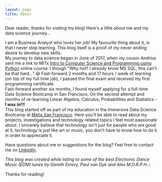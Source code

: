 ```yaml
---
layout: page
title: About
---
```


<p class="message">
  Dear reader, thanks for visiting my blog! 
Here's a little about me and my data science journey... 
</p>

I am a Business Analyst who loves her job! My favourite thing about it, is that I never stop learning. This blog itself is a proof of my never ending desire to develop new skills.  
My journey to data science began in June of 2017, when my cousin Andrius sent me a link to MITx [Intro to Computer Science and Programming using Python](https://www.edx.org/course/introduction-computer-science-mitx-6-00-1x-11) online course. I though "Why not? I already know MS SQL, this can't be that hard..." :smiley: Fast-forward 2 months and 17 hours / week of learning (on top of my full time job), I passed the final exam and received my first programming certificate.  
Fast-forward another six months, I found myself applying for a full-time Data Science Bootcamp in San Francisco.  On the second attempt and months of re-learning Linear Algebra, Calculus, Probabilities and Statistics - **I was in!!!**  
 This blog started off as part of my education in the Immersive Data Science Bootcamp at [Metis San Francisco](https://www.thisismetis.com/). Here you'll be able to read about my projects, investigations and technology related topics I feel most passionate about.
I sincerely believe that technology isn't just for people who are good at it, technology is just like art or music, you don't have to know how to do it in order to appreciate it.

Have questions about me or suggestions for the blog? Feel free to contact me on [LinkedIn](https://www.linkedin.com/in/auste-mastaviciute-59a58a54/).

*This blog was created while listing to some of the best Electronic Dance Music (EDM) tunes by Gareth Emery, Paul van Dyk and Alex M.O.R.P.H.*:notes:  

Thanks for reading!
